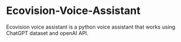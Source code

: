 # Ecovision-Voice-Assistant
Ecovision voice assistant is a python voice assistant that works using ChatGPT dataset and openAI API.
